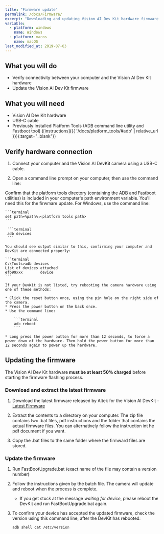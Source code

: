```yaml
---
title: "Firmware update"
permalink: /docs/Firmware/
excerpt: "Downloading and updating Vision AI Dev Kit hardware firmware."
variable:
  - platform: windows
    name: Windows
  - platform: macos
    name: macOS
last_modified_at: 2019-07-03
---
```


## What you will do

* Verify connectivity between your computer and the Vision AI Dev Kit hardware
* Update the Vision AI Dev Kit firmware

## What you will need

* Vision AI Dev Kit hardware
* USB-C cable
* Previously installed Platform Tools (ADB command line utility and Fastboot tool) ([instructions]({{ '/docs/platform_tools/#adb' | relative_url }}){:target="_blank"})

## Verify hardware connection

1. Connect your computer and the Vision AI DevKit camera using a USB-C cable.

2. Open a command line prompt on your computer, then use the command line:

Confirm that the platform tools directory (containing the ADB and Fastboot utilities) is included in your computer's path environment variable. You'll need this for the firwmare update. For Windows, use the command line:

    ```terminal
    set path=%path%;<platform tools path>
    ```

     ```terminal
     adb devices
     ```

    You should see output similar to this, confirming your computer and DevKit are connected properly:  

    ```terminal
    C:\Tools>adb devices
    List of devices attached  
    efb99xxx        device
    ```  

    If your DevKit is not listed, try rebooting the camera hardware using one of these methods:

    * Click the reset button once, using the pin hole on the right side of the camera.
    * Press the power button on the back once.
    * Use the command line:

        ```terminal
        adb reboot
        ```

    * Long press the power button for more than 12 seconds, to force a power down of the hardware. Then hold the power button for more than 12 seconds again to power up the hardware.

## Updating the firmware

The Vision AI Dev Kit hardware **must be at least 50% charged** before starting the firmware flashing process. 

### Download and extract the latest firmware

1. Download the latest firmware released by Altek for the Vision AI DevKit - [Latest Firmware](https://store.altek.com.tw/qualcomm/downloads/Azure-IoT-Starter-Kit)

2. Extract the contents to a directory on your computer. The zip file contains two .bat files, pdf instructions and the folder that contains the actual firmware files. You can alternatively follow the instruction int he pdf document if you want.

3. Copy the .bat files to the same folder where the firmward files are stored.

### Update the firmware

1. Run FastBootUpgrade.bat (exact name of the file may contain a version number)

2. Follow the instructions given by the batch file. The camera will update and reboot when the process is complete.
    * If you get stuck at the message *waiting for device*, please reboot the DevKit and run FastBootUpgrade.bat again.

3. To confirm your device has accepted the updated firmware, check the version using this command line, after the DevKit has rebooted:

    ```ternunal
    adb shell cat /etc/version
    ```

